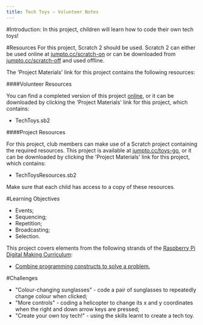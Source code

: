 ```yaml
---
title: Tech Toys — Volunteer Notes
---
```


#Introduction:
In this project, children will learn how to code their own tech toys!

#Resources
For this project, Scratch 2 should be used. Scratch 2 can either be used online at [jumpto.cc/scratch-on](http://jumpto.cc/scratch-on) or can be downloaded from [jumpto.cc/scratch-off](http://jumpto.cc/scratch-off) and used offline.

The 'Project Materials' link for this project contains the following resources:

####Volunteer Resources

You can find a completed version of this project <a href="http://scratch.mit.edu/projects/109510044/#editor">online</a>, or it can be downloaded by clicking the 'Project Materials' link for this project, which contains:

+ TechToys.sb2

####Project Resources

For this project, club members can make use of a Scratch project containing the required resources. This project is available at [jumpto.cc/toys-go](http://jumpto.cc/toys-go), or it can be downloaded by clicking the 'Project Materials' link for this project, which contains:

+ TechToysResources.sb2

Make sure that each child has access to a copy of these resources.

#Learning Objectives
+ Events;
+ Sequencing;
+ Repetition;
+ Broadcasting;
+ Selection.

This project covers elements from the following strands of the [Raspberry Pi Digital Making Curriculum](http://rpf.io/curriculum):

+ [Combine programming constructs to solve a problem.](https://www.raspberrypi.org/curriculum/programming/builder)

#Challenges
+ "Colour-changing sunglasses" - code a pair of sunglasses to repeatedly change colour when clicked;
+ "More controls" - coding a helicopter to change its x and y coordinates when the right and down arrow keys are pressed;
+ "Create your own toy tech!" - using the skills learnt to create a tech toy.
